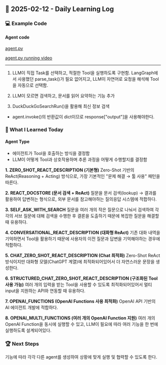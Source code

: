 ## 📅 2025-02-12 - Daily Learning Log

### 💻 Example Code 

#### Agent code
[agent.py](./agent.py)

[agent.py running video](https://github.com/user-attachments/assets/55540455-8413-4386-a6a3-7863b16d0733)

---

1. LLM이 직접 Task를 선택하고, 적절한 Tool을 실행하도록 구현함.
LangGraph에서 사용했던 parse_task()가 필요 없어지고, LLM이 자연어로 요청을 해석해 Tool을 자동으로 선택함.

2. LLM이 모르면 검색하고, 문서를 읽어 요약하는 기능 추가
3. DuckDuckGoSearchRun()을 활용해 최신 정보 검색

* agent.invoke()의 반환값이 dict이므로 response["output"]을 사용해야한다.

### 📝 What I Learned Today

#### Agent Type
- 에이전트가 Tool을 호출하는 방식을 결정함
- LLM이 어떻게 Tool과 상호작용하며 추론 과정을 어떻게 수행할지를 결정함

**1. ZERO_SHOT_REACT_DESCRIPTION (기본형)**
Zero-Shot 기반의 ReAct(Reasoning + Acting) 방식으로, 가장 기본적인 "문제 해결 → 툴 사용" 패턴을 따른다.

**2. REACT_DOCSTORE (문서 검색 + ReAct)**
질문을 문서 검색(lookup) → 결과를 활용하여 답변하는 형식으로, 외부 문서를 참고해야하는 질의응답 시스템에 적합하다.

**3. SELF_ASK_WITH_SEARCH**
질문을 여러 개의 작은 질문으로 나눠서 검색하여 각각의 서브 질문에 대해 검색을 수행한 후 결론을 도출하기 때문에 복잡한 질문을 해결할 때 유용하다.

**4. CONVERSATIONAL_REACT_DESCRIPTION (대화형 ReAct)**
기존 대화 내역을 기억하면서 Tool을 활용하기 때문에 사용자의 이전 질문과 답변을 기억해야하는 경우에 적합하다.

**5. CHAT_ZERO_SHOT_REACT_DESCRIPTION (Chat 최적화)**
Zero-Shot ReAct 방식이지만 대화형 모델(ChatGPT 계열)에 최적화되어있어서 더 자연스러운 문장을 생성한다.

**6. STRUCTURED_CHAT_ZERO_SHOT_REACT_DESCRIPTION (구조화된 Tool 사용 가능)**
여러 개의 입력을 받는 Tool을 사용할 수 있도록 최적화되어있어서 멀티 input을 지원하는 API와 연동할 때 유용하다. 

**7. OPENAI_FUNCTIONS (OpenAI Functions 사용 최적화)**
OpenAI API 기반의 AI 에이전트 개발에 적합하다.

**8. OPENAI_MULTI_FUNCTIONS (여러 개의 OpenAI Function 지원)**
여러 개의 OpenAI Function을 동시에 실행할 수 있고, LLM이 필요에 따라 여러 기능을 한 번에 실행하도록 설계되어있다. 

### 🏆 Next Steps
기능에 따라 각각 다른 agent를 생성하여 상황에 맞게 실행 및 협력할 수 있도록 한다.
